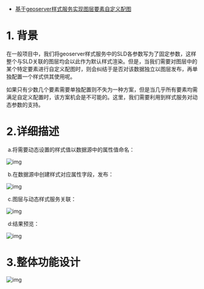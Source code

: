 - [基于geoserver样式服务实现图层要素自定义配图](https://www.cnblogs.com/naaoveGIS/p/9732132.html)

# 1. 背景

​     在一般项目中，我们将geoserver样式服务中的SLD各参数写为了固定参数，这样整个与SLD关联的图层均会以此作为默认样式渲染。但是，当我们需要对图层中的某个特定要素进行自定义配图时，则会纠结于是否对该数据独立以图层发布，再单独配置一个样式供其使用呢。

​    如果只有少数几个要素需要单独配置则不失为一种方案，但是当几乎所有要素均需满足自定义配置时，该方案机会是不可能的。这里，我们需要利用到样式服务对动态参数的支持。

# 2.详细描述

​    a.将需要动态设置的样式值以数据源中的属性值命名：

 ![img](https://img2018.cnblogs.com/blog/656746/201809/656746-20180930155515378-1187154830.png)

​    b.在数据源中创建样式对应属性字段，发布：

 ![img](https://img2018.cnblogs.com/blog/656746/201809/656746-20180930155524308-659574883.png)

​    c.图层与动态样式服务关联：

 ![img](https://img2018.cnblogs.com/blog/656746/201809/656746-20180930155533138-524760388.png)

​    d:结果预览：

 ![img](https://img2018.cnblogs.com/blog/656746/201809/656746-20180930155546354-1141695582.png)

# 3.整体功能设计

![img](https://img2018.cnblogs.com/blog/656746/201809/656746-20180930155614987-494007439.png)

 